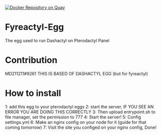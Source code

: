 [![Docker Repository on Quay](https://quay.io/repository/jamiegrimwood/dashactyl-egg/status "Docker Repository on Quay")](https://quay.io/repository/jamiegrimwood/dashactyl-egg)

# Fyreactyl-Egg
The egg used to run Dashactyl on Pterodactyl Panel

# Contribution
MD211211#9261
THIS IS BASED OF DASHACTYL EGG (but for fyreactyl)

# How to install
1: add this egg to your pterodactyl eggs
2: start the server, IF YOU SEE AN ERROR YOU ARE DOING THIS CORRECTLY
3: Then upload entrypoint.sh to file manager, set the permission to 777
4: Start the server!
5: Config settings.yml
6: Make an nginx config on your node for it (guide for that coming tomorrow)
7: Visit the site you configed on your nginx config, Done!
